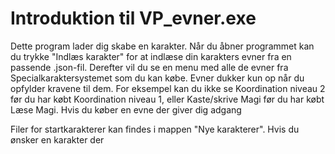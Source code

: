# Introduktion til VP_evner.exe
Dette program lader dig skabe en karakter. Når du åbner programmet kan du trykke "Indlæs karakter" for at indlæse din karakters evner fra en passende .json-fil. Derefter vil du se en menu med alle de evner fra Specialkaraktersystemet som du kan købe. Evner dukker kun op når du opfylder kravene til dem. For eksempel kan du ikke se Koordination niveau 2 før du har købt Koordination niveau 1, eller Kaste/skrive Magi før du har købt Læse Magi. Hvis du køber en evne der giver dig adgang 



Filer for startkarakterer kan findes i mappen "Nye karakterer". Hvis du ønsker en karakter der 
